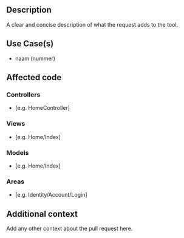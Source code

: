 ## Description
A clear and concise description of what the request adds to the tool.

## Use Case(s)
- naam (nummer)

## Affected code

### Controllers
- [e.g. HomeController]

### Views
- [e.g. Home/Index]

### Models
- [e.g. Home/Index]

### Areas
- [e.g. Identity/Account/Login]

## Additional context
Add any other context about the pull request here.
